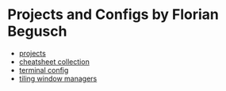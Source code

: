 # Projects and Configs by Florian Begusch

* [projects](./projects/index.html)
* [cheatsheet collection](https://github.com/florianbegusch/cheatsheets)
* [terminal config](./terminal-config/index.html)
* [tiling window managers](./tiling-window-managers/index.html)
